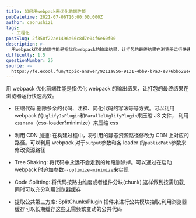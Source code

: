 ```yaml
---
title: 如何用webpack来优化前端性能
pubDatetime: 2021-07-06T16:00:00.000Z
author: caorushizi
tags:
  - 工程化
postSlug: 2f350f22ae1496a66c8d7e04f6e60f00
description: >-
  用webpack优化前端性能是指优化webpack的输出结果，让打包的最终结果在浏览器运行快速高效。*压缩代码:删除多余的代码、注释、简化代码的写法等等方式。可以利用webpack的`UglifyJs
difficulty: 1.5
questionNumber: 25
source: >-
  https://fe.ecool.fun/topic-answer/9211a856-9131-4bb9-b7a3-e876bb528ee7?orderBy=updateTime&order=desc&tagId=28
---
```


用 webpack 优化前端性能是指优化 webpack 的输出结果，让打包的最终结果在浏览器运行快速高效。

- 压缩代码:删除多余的代码、注释、简化代码的写法等等方式。可以利用 webpack 的`UglifyJsPlugin`和`ParallelUglifyPlugin`来压缩 JS 文件， 利用`cssnano`（css-loader?minimize）来压缩 css

- 利用 CDN 加速: 在构建过程中，将引用的静态资源路径修改为 CDN 上对应的路径。可以利用 webpack 对于`output`参数和各 loader 的`publicPath`参数来修改资源路径
- Tree Shaking: 将代码中永远不会走到的片段删除掉。可以通过在启动 webpack 时追加参数`--optimize-minimize`来实现
- Code Splitting: 将代码按路由维度或者组件分块(chunk),这样做到按需加载,同时可以充分利用浏览器缓存
- 提取公共第三方库: SplitChunksPlugin 插件来进行公共模块抽取,利用浏览器缓存可以长期缓存这些无需频繁变动的公共代码
